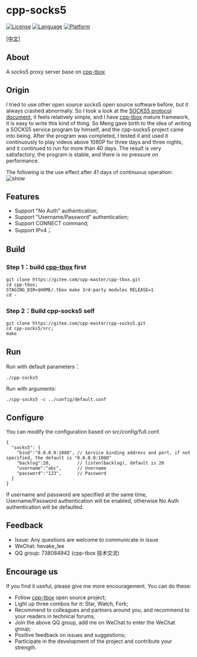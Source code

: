 # cpp-socks5

[![License](https://img.shields.io/badge/License-MIT-green.svg)](LICENSE)
[![Language](https://img.shields.io/badge/language-c++11-red.svg)](https://en.cppreference.com/)
[![Platform](https://img.shields.io/badge/platform-linux-lightgrey.svg)](https://img.shields.io/badge/platform-linux-lightgrey.svg)

[[中文]](README_CN.md)

## About
A socks5 proxy server base on [cpp-tbox](https://github.com/cpp-main/cpp-tbox)

## Origin
I tried to use other open source socks5 open source software before, but it always crashed abnormally.
So I took a look at the [SOCKS5 protocol document](https://datatracker.ietf.org/doc/rfc1928/), it feels relatively simple, and I have [cpp-tbox](https://github.com/cpp-main/cpp-tbox) mature framework, it is easy to write this kind of thing. So Meng gave birth to the idea of writing a SOCKS5 service program by himself, and the cpp-socks5 project came into being.
After the program was completed, I tested it and used it continuously to play videos above 1080P for three days and three nights, and it continued to run for more than 40 days. The result is very satisfactory, the program is stable, and there is no pressure on performance. 

The following is the use effect after 41 days of continuous operation:  
![show](documents/images/show.gif)

## Features

- Support "No Auth" authentication;
- Support "Username/Password" authentication;
- Support CONNECT command;
- Support IPv4；

## Build
### Step 1：build [cpp-tbox](https://github.com/cpp-main/cpp-tbox) first  
```
git clone https://gitee.com/cpp-master/cpp-tbox.git
cd cpp-tbox;
STAGING_DIR=$HOME/.tbox make 3rd-party modules RELEASE=1
cd -
```

### Step 2：Build cpp-socks5 self
```
git clone https://gitee.com/cpp-master/cpp-socks5.git
cd cpp-socks5/src;
make
```

## Run
Run with default parameters：
```
./cpp-socks5
```
Run with arguments:
```
./cpp-socks5 -c ../config/default.conf
```


## Configure
You can modify the configuration based on src/config/full.conf.
```
{
  "socks5": {
    "bind":"0.0.0.0:1080", // Service binding address and port, if not specified, the default is "0.0.0.0:1080"
    "backlog":20,          // listen(backlog), default is 20
    "username":"abc",      // Username
    "password":"123",      // Password
  }
}
```
If username and password are specified at the same time, Username/Password authentication will be enabled, otherwise No Auth authentication will be defaulted.

## Feedback
- Issue: Any questions are welcome to communicate in issue
- WeChat: hevake\_lee
- QQ group: 738084942 (cpp-tbox 技术交流)

## Encourage us
If you find it useful, please give me more encouragement.
You can do these:

- Follow [cpp-tbox](https://github.com/cpp-main/cpp-tbox) open source project;
- Light up three combos for it: Star, Watch, Fork;
- Recommend to colleagues and partners around you, and recommend to your readers in technical forums;
- Join the above QQ group, add me on WeChat to enter the WeChat group;
- Positive feedback on issues and suggestions;
- Participate in the development of the project and contribute your strength.
